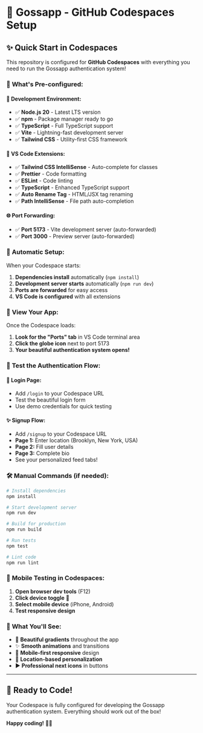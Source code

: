 # 🚀 Gossapp - GitHub Codespaces Setup

## ✨ **Quick Start in Codespaces**

This repository is configured for **GitHub Codespaces** with everything you need to run the Gossapp authentication system!

### 🎯 **What's Pre-configured:**

#### **🔧 Development Environment:**
- ✅ **Node.js 20** - Latest LTS version
- ✅ **npm** - Package manager ready to go
- ✅ **TypeScript** - Full TypeScript support
- ✅ **Vite** - Lightning-fast development server
- ✅ **Tailwind CSS** - Utility-first CSS framework

#### **🎨 VS Code Extensions:**
- ✅ **Tailwind CSS IntelliSense** - Auto-complete for classes
- ✅ **Prettier** - Code formatting
- ✅ **ESLint** - Code linting
- ✅ **TypeScript** - Enhanced TypeScript support
- ✅ **Auto Rename Tag** - HTML/JSX tag renaming
- ✅ **Path IntelliSense** - File path auto-completion

#### **🌐 Port Forwarding:**
- ✅ **Port 5173** - Vite development server (auto-forwarded)
- ✅ **Port 3000** - Preview server (auto-forwarded)

### 🚀 **Automatic Setup:**

When your Codespace starts:
1. **Dependencies install** automatically (`npm install`)
2. **Development server starts** automatically (`npm run dev`)
3. **Ports are forwarded** for easy access
4. **VS Code is configured** with all extensions

### 📱 **View Your App:**

Once the Codespace loads:
1. **Look for the "Ports" tab** in VS Code terminal area
2. **Click the globe icon** next to port 5173
3. **Your beautiful authentication system opens!**

### 🎯 **Test the Authentication Flow:**

#### **🔐 Login Page:**
- Add `/login` to your Codespace URL
- Test the beautiful login form
- Use demo credentials for quick testing

#### **✨ Signup Flow:**
- Add `/signup` to your Codespace URL
- **Page 1:** Enter location (Brooklyn, New York, USA)
- **Page 2:** Fill user details
- **Page 3:** Complete bio
- See your personalized feed tabs!

### 🛠️ **Manual Commands (if needed):**

```bash
# Install dependencies
npm install

# Start development server
npm run dev

# Build for production
npm run build

# Run tests
npm test

# Lint code
npm run lint
```

### 📱 **Mobile Testing in Codespaces:**

1. **Open browser dev tools** (F12)
2. **Click device toggle** 📱
3. **Select mobile device** (iPhone, Android)
4. **Test responsive design**

### 🎨 **What You'll See:**

- 🌈 **Beautiful gradients** throughout the app
- ✨ **Smooth animations** and transitions
- 📱 **Mobile-first responsive** design
- 🎯 **Location-based personalization**
- ▶️ **Professional next icons** in buttons

---

## 🎉 **Ready to Code!**

Your Codespace is fully configured for developing the Gossapp authentication system. Everything should work out of the box!

**Happy coding!** 🚀✨




